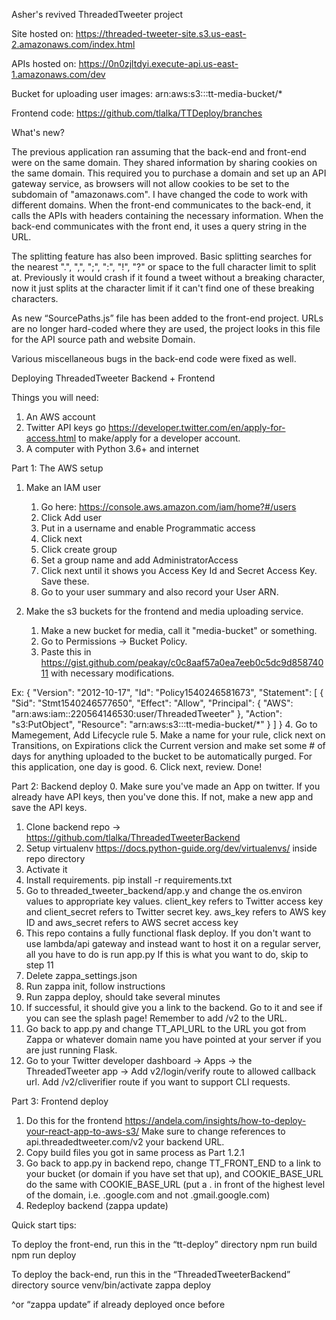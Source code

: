 Asher's revived ThreadedTweeter project

Site hosted on: https://threaded-tweeter-site.s3.us-east-2.amazonaws.com/index.html

APIs hosted on: https://0n0zjltdyi.execute-api.us-east-1.amazonaws.com/dev

Bucket for uploading user images: arn:aws:s3:::tt-media-bucket/*

Frontend code: https://github.com/tlalka/TTDeploy/branches

What's new?

The previous application ran assuming that the back-end and front-end were on the same domain. They shared information by sharing cookies on the same domain. This required you to purchase a domain and set up an API gateway service, as browsers will not allow cookies to be set to the subdomain of "amazonaws.com". I have changed the code to work with different domains. When the front-end communicates to the back-end, it calls the APIs with headers containing the necessary information. When the back-end communicates with the front end, it uses a query string in the URL. 

The splitting feature has also been improved. Basic splitting searches for the nearest ".", ",", ";", ":", "!", "?" or space to the full character limit to split at. Previously it would crash if it found a tweet without a breaking character, now it just splits at the character limit if it can't find one of these breaking characters. 

As new “SourcePaths.js” file has been added to the front-end project. URLs are no longer hard-coded where they are used, the project looks in this file for the API source path and website Domain. 

Various miscellaneous bugs in the back-end code were fixed as well. 

Deploying ThreadedTweeter Backend + Frontend

Things you will need:
1. An AWS account
2. Twitter API keys 
	go https://developer.twitter.com/en/apply-for-access.html to make/apply for a developer account.
4. A computer with Python 3.6+ and internet

Part 1: The AWS setup
1. Make an IAM user 
	1. Go here: https://console.aws.amazon.com/iam/home?#/users
	2. Click Add user
	3. Put in a username and enable Programmatic access
	4. Click next
	5. Click create group
	6. Set a group name and add AdministratorAccess
	7. Click next until it shows you Access Key Id and Secret Access Key. Save these.
	8. Go to your user summary and also record your User ARN.
 
2. Make the s3 buckets for the frontend and media uploading service.
	1. Make a new bucket for media, call it "media-bucket" or something. 
	2. Go to Permissions -> Bucket Policy.
	3. Paste this in https://gist.github.com/peakay/c0c8aaf57a0ea7eeb0c5dc9d85874011 with necessary modifications. 

Ex:
{
    "Version": "2012-10-17",
    "Id": "Policy1540246581673",
    "Statement": [
        {
            "Sid": "Stmt1540246577650",
            "Effect": "Allow",
            "Principal": {
                "AWS": "arn:aws:iam::220564146530:user/ThreadedTweeter"
            },
            "Action": "s3:PutObject",
            "Resource": "arn:aws:s3:::tt-media-bucket/*"
        }
    ]
}
	4. Go to Mamegement, Add Lifecycle rule
	5. Make a name for your rule, click next on Transitions, on Expirations click the Current version and make set some # of days for anything uploaded to the bucket to be automatically purged. For this application, one day is good. 
	6. Click next, review. Done!

Part 2: Backend deploy
0. Make sure you've made an App on twitter. If you already have API keys, then you've done this. If not, make a new app and save the API keys.
1. Clone backend repo -> https://github.com/tlalka/ThreadedTweeterBackend
2. Setup virtualenv https://docs.python-guide.org/dev/virtualenvs/ inside repo directory
3. Activate it
4. Install requirements. pip install -r requirements.txt
5. Go to threaded_tweeter_backend/app.y and change the os.environ values to appropriate key values. client_key refers to Twitter access key and client_secret refers to Twitter secret key. aws_key refers to AWS key ID and aws_secret refers to AWS secret access key
6. This repo contains a fully functional flask deploy. If you don't want to use lambda/api gateway and instead want to host it on a regular server, all you have to do is run app.py If this is what you want to do, skip to step 11
7. Delete zappa_settings.json 
8. Run zappa init, follow instructions
9. Run zappa deploy, should take several minutes
10. If successful, it should give you a link to the backend. Go to it and see if you can see the splash page! Remember to add /v2 to the URL. 
11. Go back to app.py and change TT_API_URL to the URL you got from Zappa or whatever domain name you have pointed at your server if you are just running Flask.
12. Go to your Twitter developer dashboard -> Apps -> the ThreadedTweeter app -> Add v2/login/verify route to allowed callback url. Add /v2/cliverifier route if you want to support CLI requests. 

Part 3: Frontend deploy
1. Do this for the frontend https://andela.com/insights/how-to-deploy-your-react-app-to-aws-s3/ Make sure to change references to api.threadedtweeter.com/v2 your backend URL.
2. Copy build files you got in same process as Part 1.2.1
3. Go back to app.py in backend repo, change TT_FRONT_END to a link to your bucket (or domain if you have set that up), and COOKIE_BASE_URL do the same with COOKIE_BASE_URL (put a . in front of the highest level of the domain, i.e. .google.com and not .gmail.google.com)
4. Redeploy backend (zappa update)


Quick start tips:

To deploy the front-end, run this in the “tt-deploy” directory 
npm run build
npm run deploy

To deploy the back-end, run this in the “ThreadedTweeterBackend” directory
source venv/bin/activate
zappa deploy 

^or “zappa update” if already deployed once before
